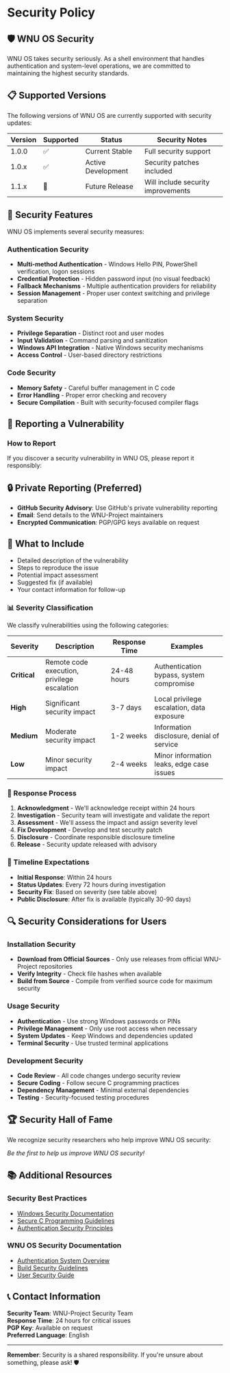 # Security Policy

## 🛡️ WNU OS Security

WNU OS takes security seriously. As a shell environment that handles authentication and system-level operations, we are committed to maintaining the highest security standards.

## 📋 Supported Versions

The following versions of WNU OS are currently supported with security updates:

| Version | Supported          | Status | Security Notes |
| ------- | ------------------ | ------ | -------------- |
| 1.0.0   | :white_check_mark: | Current Stable | Full security support |
| 1.0.x   | :white_check_mark: | Active Development | Security patches included |
| 1.1.x   | :construction:     | Future Release | Will include security improvements |

## 🔐 Security Features

WNU OS implements several security measures:

### Authentication Security

- **Multi-method Authentication** - Windows Hello PIN, PowerShell verification, logon sessions
- **Credential Protection** - Hidden password input (no visual feedback)
- **Fallback Mechanisms** - Multiple authentication providers for reliability
- **Session Management** - Proper user context switching and privilege separation

### System Security  

- **Privilege Separation** - Distinct root and user modes
- **Input Validation** - Command parsing and sanitization
- **Windows API Integration** - Native Windows security mechanisms
- **Access Control** - User-based directory restrictions

### Code Security

- **Memory Safety** - Careful buffer management in C code
- **Error Handling** - Proper error checking and recovery
- **Secure Compilation** - Built with security-focused compiler flags

## 🚨 Reporting a Vulnerability

### How to Report

If you discover a security vulnerability in WNU OS, please report it responsibly:

## **🔒 Private Reporting (Preferred)**

- **GitHub Security Advisory**: Use GitHub's private vulnerability reporting
- **Email**: Send details to the WNU-Project maintainers
- **Encrypted Communication**: PGP/GPG keys available on request

## **📝 What to Include**

- Detailed description of the vulnerability
- Steps to reproduce the issue
- Potential impact assessment
- Suggested fix (if available)
- Your contact information for follow-up

### 📊 Severity Classification

We classify vulnerabilities using the following categories:

| Severity | Description | Response Time | Examples |
|----------|-------------|---------------|----------|
| **Critical** | Remote code execution, privilege escalation | 24-48 hours | Authentication bypass, system compromise |
| **High** | Significant security impact | 3-7 days | Local privilege escalation, data exposure |
| **Medium** | Moderate security impact | 1-2 weeks | Information disclosure, denial of service |
| **Low** | Minor security impact | 2-4 weeks | Minor information leaks, edge case issues |

### 🔄 Response Process

1. **Acknowledgment** - We'll acknowledge receipt within 24 hours
2. **Investigation** - Security team will investigate and validate the report
3. **Assessment** - We'll assess the impact and assign severity level
4. **Fix Development** - Develop and test security patch
5. **Disclosure** - Coordinate responsible disclosure timeline
6. **Release** - Security update released with advisory

### 📅 Timeline Expectations

- **Initial Response**: Within 24 hours
- **Status Updates**: Every 72 hours during investigation
- **Security Fix**: Based on severity (see table above)
- **Public Disclosure**: After fix is available (typically 30-90 days)

## 🔍 Security Considerations for Users

### Installation Security

- **Download from Official Sources** - Only use releases from official WNU-Project repositories
- **Verify Integrity** - Check file hashes when available
- **Build from Source** - Compile from verified source code for maximum security

### Usage Security

- **Authentication** - Use strong Windows passwords or PINs
- **Privilege Management** - Only use root access when necessary
- **System Updates** - Keep Windows and dependencies updated
- **Terminal Security** - Use trusted terminal applications

### Development Security

- **Code Review** - All code changes undergo security review
- **Secure Coding** - Follow secure C programming practices
- **Dependency Management** - Minimal external dependencies
- **Testing** - Security-focused testing procedures

## 🏆 Security Hall of Fame

We recognize security researchers who help improve WNU OS security:

<!-- Future contributors will be listed here -->

*Be the first to help us improve WNU OS security!*

## 📚 Additional Resources

### Security Best Practices

- [Windows Security Documentation](https://docs.microsoft.com/en-us/windows/security/)
- [Secure C Programming Guidelines](https://wiki.sei.cmu.edu/confluence/display/c/SEI+CERT+C+Coding+Standard)
- [Authentication Security Principles](https://owasp.org/www-project-authentication-cheat-sheet/)

### WNU OS Security Documentation

- [Authentication System Overview](1.x.x/1.0.x/1.0.0/README.md#authentication)
- [Build Security Guidelines](1.x.x/1.0.x/1.0.0/README.md#building)
- [User Security Guide](1.x.x/1.0.x/1.0.0/README.md#security-features)

## 📞 Contact Information

**Security Team**: WNU-Project Security Team  
**Response Time**: 24 hours for critical issues  
**PGP Key**: Available on request  
**Preferred Language**: English  

---

**Remember**: Security is a shared responsibility. If you're unsure about something, please ask! 🛡️
